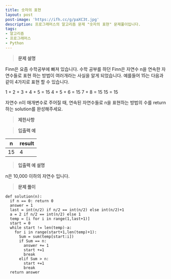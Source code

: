 ```yaml
---
title: 숫자의 표현
layout: post
post-image: 'https://ifh.cc/g/paXC3t.jpg'
description: 프로그래머스의 알고리즘 문제 "숫자의 표현" 문제풀이입니다.
tags:
- 알고리즘
- 프로그래머스
- Python
---
```



>**문제 설명**

Finn은 요즘 수학공부에 빠져 있습니다. 수학 공부를 하던 Finn은 자연수 n을 연속한 자연수들로 표현 하는 방법이 여러개라는 사실을 알게 되었습니다. 예를들어 15는 다음과 같이 4가지로 표현 할 수 있습니다.


1 + 2 + 3 + 4 + 5 = 15
4 + 5 + 6 = 15
7 + 8 = 15
15 = 15


자연수 n이 매개변수로 주어질 때, 연속된 자연수들로 n을 표현하는 방법의 수를 return하는 solution를 완성해주세요.

>**제한사항**



>**입출력 예**

| n | result |
|--|--|
| 15 | 4 |


>**입출력 예 설명**


n은 10,000 이하의 자연수 입니다.


>**문제 풀이**

	def solution(n):
	  if n == 0: return 0
	  answer = 1
	  last = int(n/2) if n/2 == int(n/2) else int(n/2)+1
	  a = 2 if n/2 == int(n/2) else 1
	  temp = [i for i in range(1,last+1)]
	  start = 0
	  while start != len(temp)-a:
	    for i in range(start+1,len(temp)+1):
	      Sum = sum(temp[start:i])
	      if Sum == n:
	        answer += 1
	        start +=1
	        break
	      elif Sum > n:
	        start +=1
	        break
	  return answer


